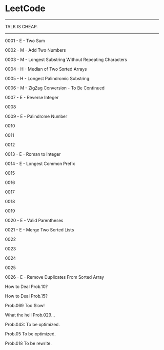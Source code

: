 # LeetCode

--------------------

TALK IS CHEAP.

--------------------

0001 - E - Two Sum

0002 - M - Add Two Numbers

0003 - M - Longest Substring Without Repeating Characters

0004 - H - Median of Two Sorted Arrays

0005 - H - Longest Palindromic Substring

0006 - M - ZigZag Conversion - To Be Continued

0007 - E - Reverse Integer

0008

0009 - E - Palindrome Number

0010

0011

0012

0013 - E - Roman to Integer

0014 - E - Longest Common Prefix

0015

0016

0017

0018

0019

0020 - E - Valid Parentheses

0021 - E - Merge Two Sorted Lists

0022

0023

0024

0025

0026 - E - Remove Duplicates From Sorted Array

How to Deal Prob.10?

How to Deal Prob.15?

Prob.069 Too Slow!

What the hell Prob.029...

Prob.043: To be optimized.

Prob.05 To be optimized.

Prob.018 To be rewrite.
